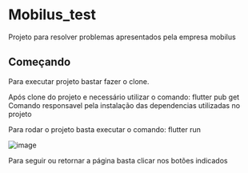 # Mobilus_test

Projeto para resolver problemas apresentados pela empresa mobilus

## Começando

Para executar projeto bastar fazer o clone.

Após clone do projeto e necessário utilizar o comando: flutter pub get 
Comando responsavel pela instalação das dependencias utilizadas no projeto

Para rodar o projeto basta executar o comando: flutter run 


![image](https://user-images.githubusercontent.com/57150488/159019354-d35c1a68-999f-4612-966b-a125218f74d9.png)


Para seguir ou retornar a página basta clicar nos botões indicados 
